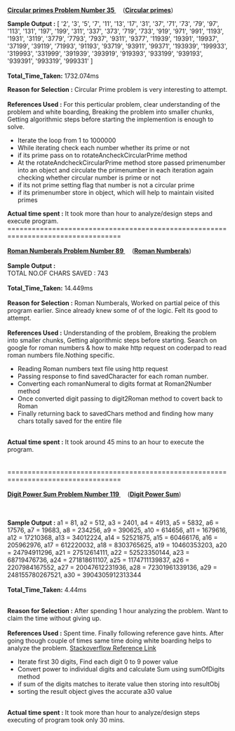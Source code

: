 <span><b><u>Circular primes  Problem Number 35 </u></b></span>
&nbsp;
&nbsp;&nbsp;(<a href="https://projecteuler.net/problem=35" target="_blank"><b>Circular primes</b></a>)<br>
<div>

<b>Sample Output :</b>
[ '2',
  '3',
  '5',
  '7',
  '11',
  '13',
  '17',
  '31',
  '37',
  '71',
  '73',
  '79',
  '97',
  '113',
  '131',
  '197',
  '199',
  '311',
  '337',
  '373',
  '719',
  '733',
  '919',
  '971',
  '991',
  '1193',
  '1931',
  '3119',
  '3779',
  '7793',
  '7937',
  '9311',
  '9377',
  '11939',
  '19391',
  '19937',
  '37199',
  '39119',
  '71993',
  '91193',
  '93719',
  '93911',
  '99371',
  '193939',
  '199933',
  '319993',
  '331999',
  '391939',
  '393919',
  '919393',
  '933199',
  '939193',
  '939391',
  '993319',
  '999331' ]
<br><br>
<b>Total_Time_Taken:</b> 1732.074ms
</div>
<div>
  <b>Reason for Selection :</b>
  Circular Prime problem is very interesting to attempt.
</div>
<br>
<div>
  <b>References Used :</b>
   For this perticular problem, clear understanding of the problem and white boarding,  Breaking the problem into smaller chunks, Getting algorithmic steps before starting the implemention is enough to solve.
   
   <ul>
  <li>Iterate the loop from 1 to 1000000</li>
  <li>While iterating check each number whether its prime or not</li>
  <li>if its prime pass on to rotateAncheckCircularPrime method</li>
  <li>At the rotateAndcheckCircularPrime method store passed primenumber into an object and circulate the primenumber in each iteration again checking whether circular number is prime or not</li>
  <li>if its not prime setting flag that number is not a circular prime</li>
  <li>if its primenumber store in object, which will help to maintain visited primes</li>
</ul>
</div>
<div>
  <b>Actual time spent :</b>
      It took more than hour to analyze/design steps and execute program.
</div>
==================================================================================
<br><br>
<span><b><u>Roman Numberals  Problem Number 89 </u></b></span>
&nbsp;
&nbsp;&nbsp;(<a href="https://projecteuler.net/problem=89" target="_blank"><b>Roman Numberals</b></a>)<br>
<div>
<br>
<b>Sample Output :</b>
<br>TOTAL NO.OF CHARS SAVED : 743
<br><br>
<b>Total_Time_Taken:</b> 14.449ms
</div><br>
<div>
  <b>Reason for Selection :</b>
  Roman Numberals, Worked on partial peice of this program earlier. Since already knew some of  of the logic. Felt its good to attempt.
</div>
<br>
<div>
  <b>References Used :</b>
   Understanding of the problem,  Breaking the problem into smaller chunks, Getting algorithmic steps before starting.
   Search on google for roman numbers & how to make http request on coderpad to read roman numbers file.Nothing specific.
   <ul>
  <li>Reading Roman numbers text file using http request</li>
  <li>Passing response to find savedCharacter for each roman number.</li>
  <li>Converting each romanNumeral to digits format at Roman2Number method</li>
  <li>Once converted digit passing to digit2Roman method to covert back to Roman</li>
  <li>Finally returning back to savedChars method and finding how many chars totally saved for the entire file</li>
</ul>
</div><br>


<div>
  <b>Actual time spent :</b>
      It took around 45 mins to an hour to execute the program.
</div>
<br><br>
==================================================================================
<br><br>
<span><b><u>Digit Power Sum  Problem Number 119 </u></b></span>&nbsp;
&nbsp;&nbsp;(<a href="https://projecteuler.net/problem=119" target="_blank"><b>Digit Power Sum</b></a>)<br><br><br>
<div>

<b>Sample Output :</b>
a1 =  81,
a2 =  512,
a3 =  2401,
a4 =  4913,
a5 =  5832,
a6 =  17576,
a7 =  19683,
a8 =  234256,
a9 =  390625,
a10 =  614656,
a11 =  1679616,
a12 =  17210368,
a13 =  34012224,
a14 =  52521875,
a15 =  60466176,
a16 =  205962976,
a17 =  612220032,
a18 =  8303765625,
a19 =  10460353203,
a20 =  24794911296,
a21 =  27512614111,
a22 =  52523350144,
a23 =  68719476736,
a24 =  271818611107,
a25 =  1174711139837,
a26 =  2207984167552,
a27 =  20047612231936,
a28 =  72301961339136,
a29 =  248155780267521,
a30 =  3904305912313344
<br><br>
<b>Total_Time_Taken:</b> 4.44ms
</div><br>
<div>
  <b>Reason for Selection :</b>
  After spending 1 hour analyzing the problem. Want to claim the time without giving up. 
</div>
<br>
<div>
  <b>References Used :</b>
   Spent time. Finally following reference gave hints. After going though couple of times
   same time doing white boarding helps to analyze the problem.
   <a href="https://stackoverflow.com/questions/10286999/number-equal-to-the-sum-of-powers-of-its-digits" target='_blank'>Stackoverflow Reference Link</a>
   <ul>
  <li>Iterate first 30 digits, Find each digit 0 to 9 power value </li>
  <li>Convert power to individual digits and calculate Sum using sumOfDigits method </li>
  <li>if sum of the digits matches to iterate value then storing into resultObj</li>
  <li>sorting the result object gives the accurate a30 value</li>
</ul>
</div><br>


<div>
  <b>Actual time spent :</b>
      It took more than hour to analyze/design steps 
      executing of program took only 30 mins.
</div>
